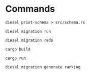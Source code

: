 # Commands

```shell
diesel print-schema > src/schema.rs
```

```shell
diesel migration run
```

```shell
diesel migration redo
```

```shell
cargo build
```

```shell
cargo run
```
```shell
diesel migration generate ranking
```